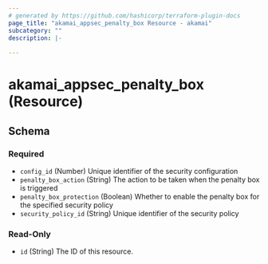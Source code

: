 ```yaml
---
# generated by https://github.com/hashicorp/terraform-plugin-docs
page_title: "akamai_appsec_penalty_box Resource - akamai"
subcategory: ""
description: |-
  
---
```


# akamai_appsec_penalty_box (Resource)





<!-- schema generated by tfplugindocs -->
## Schema

### Required

- `config_id` (Number) Unique identifier of the security configuration
- `penalty_box_action` (String) The action to be taken when the penalty box is triggered
- `penalty_box_protection` (Boolean) Whether to enable the penalty box for the specified security policy
- `security_policy_id` (String) Unique identifier of the security policy

### Read-Only

- `id` (String) The ID of this resource.
